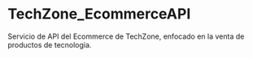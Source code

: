 # TechZone_EcommerceAPI
Servicio de API del Ecommerce de TechZone, enfocado en la venta de productos de tecnología.
